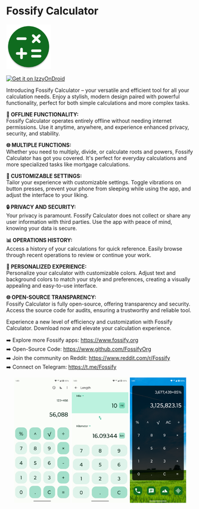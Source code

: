 # Fossify Calculator

<img alt="Logo" src="graphics/icon.webp" width="120" /> 

<a href="https://apt.izzysoft.de/fdroid/index/apk/org.fossify.calculator"><img src="https://gitlab.com/IzzyOnDroid/repo/-/raw/master/assets/IzzyOnDroid.png" alt="Get it on IzzyOnDroid" height=80/></a>

Introducing Fossify Calculator – your versatile and efficient tool for all your calculation needs. Enjoy a stylish, modern design paired with powerful
functionality, perfect for both simple calculations and more complex tasks.

**📶 OFFLINE FUNCTIONALITY:**    
Fossify Calculator operates entirely offline without needing internet permissions. Use it anytime, anywhere, and experience enhanced privacy, security, and
stability.

**🌐 MULTIPLE FUNCTIONS:**    
Whether you need to multiply, divide, or calculate roots and powers, Fossify Calculator has got you covered. It's perfect for everyday calculations and more
specialized tasks like mortgage calculations.

**📳 CUSTOMIZABLE SETTINGS:**    
Tailor your experience with customizable settings. Toggle vibrations on button presses, prevent your phone from sleeping while using the app, and adjust the
interface to your liking.

**🔒 PRIVACY AND SECURITY:**    
Your privacy is paramount. Fossify Calculator does not collect or share any user information with third parties. Use the app with peace of mind, knowing your
data is secure.

**📊 OPERATIONS HISTORY:**    
Access a history of your calculations for quick reference. Easily browse through recent operations to review or continue your work.

**🎨 PERSONALIZED EXPERIENCE:**    
Personalize your calculator with customizable colors. Adjust text and background colors to match your style and preferences, creating a visually appealing and
easy-to-use interface.

**🌐 OPEN-SOURCE TRANSPARENCY:**    
Fossify Calculator is fully open-source, offering transparency and security. Access the source code for audits, ensuring a trustworthy and reliable tool.

Experience a new level of efficiency and customization with Fossify Calculator. Download now and elevate your calculation experience.

➡️ Explore more Fossify apps: https://www.fossify.org    
➡️ Open-Source Code: https://www.github.com/FossifyOrg    
➡️ Join the community on Reddit: https://www.reddit.com/r/Fossify    
➡️ Connect on Telegram: https://t.me/Fossify

<div align="center">
<img alt="App image" src="fastlane/metadata/android/en-US/images/phoneScreenshots/1_en-US.png" width="30%">
<img alt="App image" src="fastlane/metadata/android/en-US/images/phoneScreenshots/2_en-US.png" width="30%">
<img alt="App image" src="fastlane/metadata/android/en-US/images/phoneScreenshots/3_en-US.png" width="30%">
</div>

